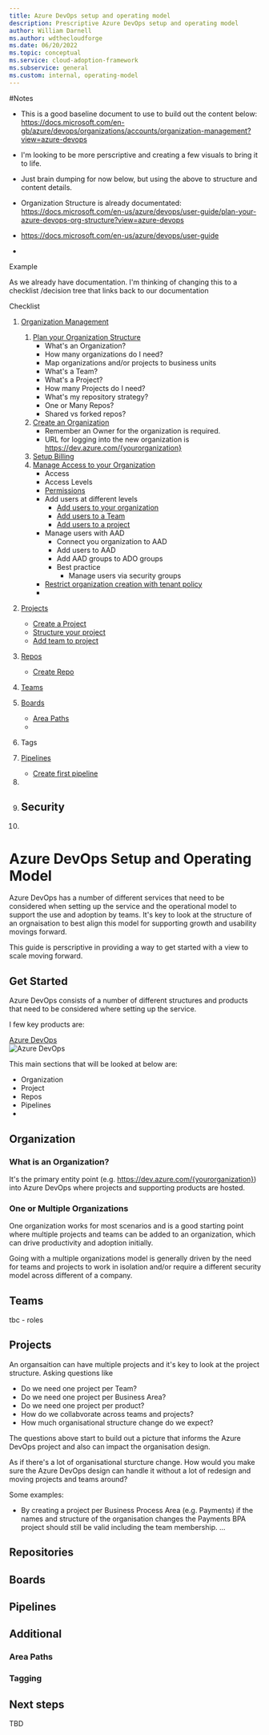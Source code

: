 ```yaml
---
title: Azure DevOps setup and operating model
description: Prescriptive Azure DevOps setup and operating model
author: William Darnell
ms.author: wdthecloudforge
ms.date: 06/20/2022
ms.topic: conceptual
ms.service: cloud-adoption-framework
ms.subservice: general
ms.custom: internal, operating-model
---
```


#Notes

- This is a good baseline document to use to build out the content below: https://docs.microsoft.com/en-gb/azure/devops/organizations/accounts/organization-management?view=azure-devops
- I'm looking to be more perscriptive and creating a few visuals to bring it to life. 
- Just brain dumping for now below, but using the above to structure and content details.

- Organization Structure is already documentated: https://docs.microsoft.com/en-us/azure/devops/user-guide/plan-your-azure-devops-org-structure?view=azure-devops
- https://docs.microsoft.com/en-us/azure/devops/user-guide
- 


Example

As we already have documentation. I'm thinking of changing this to a checklist  /decision tree that links back to our documentation


Checklist

1. [Organization Management](https://docs.microsoft.com/en-us/azure/devops/organizations/accounts/organization-management?view=azure-devops)
   1. [Plan your Organization Structure](https://docs.microsoft.com/en-us/azure/devops/organizations/accounts/organization-management?view=azure-devops)
      - What's an Organization?
      - How many organizations do I need?
      - Map organizations and/or projects to business units
      - What's a Team?
      - What's a Project?
      - How many Projects do I need?
      - What's my repository strategy?
      - One or Many Repos?
      - Shared vs forked repos?
   2. [Create an Organization](https://docs.microsoft.com/en-us/azure/devops/organizations/accounts/create-organization?view=azure-devops)
      - Remember an Owner for the organization is required.
      - URL for logging into the new organization is https://dev.azure.com/{yourorganization}
   3. [Setup Billing](https://docs.microsoft.com/en-us/azure/devops/user-guide/manage-organization-collection?toc=%2Fazure%2Fdevops%2Forganizations%2Ftoc.json&bc=%2Fazure%2Fdevops%2Forganizations%2Fbreadcrumb%2Ftoc.json&view=azure-devops#set-up-billing)
   3. [Manage Access to your Organization](https://docs.microsoft.com/en-us/azure/devops/organizations/security/about-permissions?view=azure-devops)
      - Access
      - Access Levels
      - [Permissions](https://docs.microsoft.com/en-us/azure/devops/user-guide/manage-organization-collection?toc=%2Fazure%2Fdevops%2Forganizations%2Ftoc.json&bc=%2Fazure%2Fdevops%2Forganizations%2Fbreadcrumb%2Ftoc.json&view=azure-devops#manage-security-and-permissions)
      - Add users at different levels
        - [Add users to your organization](https://docs.microsoft.com/en-us/azure/devops/organizations/accounts/add-organization-users?view=azure-devops)
        - [Add users to a Team](https://docs.microsoft.com/en-us/azure/devops/organizations/security/add-users-team-project?view=azure-devops#add-users-to-a-team)
        - [Add users to a project](https://docs.microsoft.com/en-us/azure/devops/organizations/security/add-users-team-project?view=azure-devops#add-users-to-a-project)
      - Manage users with AAD
        - Connect you organization to AAD
        - Add users to AAD
        - Add AAD groups to ADO groups
        - Best practice
          -  Manage users via security groups
       -  [Restrict organization creation with tenant policy](https://docs.microsoft.com/en-us/azure/devops/organizations/accounts/azure-ad-tenant-policy-restrict-org-creation?view=azure-devops)
        - 


2. [Projects](https://docs.microsoft.com/en-us/azure/devops/user-guide/project-admin-tutorial?view=azure-devops)
   - [Create a Project](https://docs.microsoft.com/en-us/azure/devops/organizations/projects/create-project?view=azure-devops&tabs=browser)
   - [Structure your project](https://docs.microsoft.com/en-us/azure/devops/organizations/projects/about-projects?view=azure-devops#project-structure)
   - [Add team to project](https://docs.microsoft.com/en-us/azure/devops/organizations/projects/about-projects?view=azure-devops#when-to-add-a-team-scaling-agile-tools-across-the-enterprise)

3. [Repos](https://docs.microsoft.com/en-us/azure/devops/repos/get-started/sign-up-invite-teammates?view=azure-devops)
   - [Create Repo](https://docs.microsoft.com/en-us/azure/devops/repos/git/create-new-repo?view=azure-devops)
4. [Teams](https://docs.microsoft.com/en-us/azure/devops/organizations/settings/manage-teams?toc=%2Fazure%2Fdevops%2Fget-started%2Ftoc.json&bc=%2Fazure%2Fdevops%2Fget-started%2Fbreadcrumb%2Ftoc.json&view=azure-devops)
5. [Boards](https://docs.microsoft.com/en-us/azure/devops/boards/get-started/what-is-azure-boards?view=azure-devops)
   - [Area Paths](https://docs.microsoft.com/en-us/azure/devops/organizations/settings/about-areas-iterations?toc=%2Fazure%2Fdevops%2Freference%2Ftoc.json&bc=%2Fazure%2Fdevops%2Freference%2Fbreadcrumb%2Ftoc.json&view=azure-devops)
   - 
6. Tags
7. [Pipelines](https://docs.microsoft.com/en-us/azure/devops/pipelines/get-started/what-is-azure-pipelines?view=azure-devops)
   - [Create first pipeline](https://docs.microsoft.com/en-us/azure/devops/pipelines/get-started/pipelines-get-started?view=azure-devops)
8.  


9.  Security
    - 






10. 
















# Azure DevOps Setup and Operating Model

Azure DevOps has a number of different services that need to be considered when setting up the service and the operational model to support the use and adoption by teams. It's key to look at the structure of an orgnaisation to best align this model for supporting growth and usability movings forward. 

This guide is perscriptive in providing a way to get started with a view to scale moving forward.

## Get Started

Azure DevOps consists of a number of different structures and products that need to be considered where setting up the service. 

I few key products are:

[Azure DevOps](https://docs.microsoft.com/en-us/azure/devops)  
![Azure DevOps](images/services-hubs-vert.png) 
 
This main sections that will be looked at below are: 

-   Organization
-   Project
-   Repos
-   Pipelines
-  

## Organization

### What is an Organization?

It's the primary entity point (e.g. https://dev.azure.com/{yourorganization}) into Azure DevOps where projects and supporting products are hosted.




### One or Multiple Organizations

One organization works for most scenarios and is a good starting point where multiple projects and teams can be added to an organization, which can drive productivity and adoption initially.  

Going with a multiple organizations model is generally driven by the need for teams and projects to work in isolation and/or require a different security model across different of a company.

## Teams

tbc - roles

## Projects

An organsaition can have multiple projects and it's key to look at the project structure. Asking questions like 
- Do we need one project per Team?
- Do we need one project per Business Area?
- Do we need one project per product?
- How do we collabvorate across teams and projects?
- How much organisational structure change do we expect?

The questions above start to build out a picture that informs the Azure DevOps project and also can impact the organisation design.

As if there's a lot of organisational sturcture change. How would you make sure the Azure DevOps design can handle it without a lot of redesign and moving projects and teams around? 

Some examples:

- By creating a project per Business Process Area (e.g. Payments) if the names and structure of the organisation changes the Payments BPA project should still be valid including the team membership.
...


## Repositories



## Boards

## Pipelines

## Additional

### Area Paths

### Tagging

## Next steps

TBD
